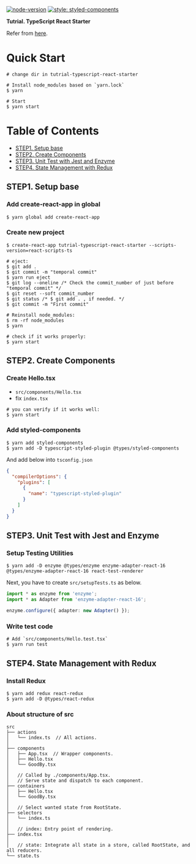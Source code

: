[![node-version](https://img.shields.io/badge/node-10.13.0-brightgreen.svg)](https://github.com/nodejs/node)
[![style: styled-components](https://img.shields.io/badge/style-%F0%9F%92%85%20styled--components-orange.svg?colorB=daa357&colorA=db748e)](https://github.com/styled-components/styled-components)

**Tutrial. TypeScript React Starter**

Refer from [here](https://github.com/Microsoft/TypeScript-React-Starter).

# Quick Start

```console
# change dir in tutrial-typescript-react-starter

# Install node_modules based on `yarn.lock`
$ yarn

# Start
$ yarn start
```

# Table of Contents

* [STEP1. Setup base](#step1-setup-base)
* [STEP2. Create Components](#step2-create-components)
* [STEP3. Unit Test with Jest and Enzyme](#step3-unit-test-with-jest-and-enzyme)
* [STEP4. State Management with Redux](#step4-state-management-with-redux)

## STEP1. Setup base

### Add create-react-app in global

```console
$ yarn global add create-react-app
```

### Create new project

```console
$ create-react-app tutrial-typescript-react-starter --scripts-version=react-scripts-ts

# eject:
$ git add .
$ git commit -m "temporal commit"
$ yarn run eject
$ git log --oneline /* Check the commit_number of just before "temporal commit" */
$ git reset --soft commit_number
$ git status /* $ git add . , if needed. */
$ git commit -m "First commit"

# Reinstall node_modules:
$ rm -rf node_modules
$ yarn

# check if it works properly:
$ yarn start
```

## STEP2. Create Components

### Create Hello.tsx

- `src/components/Hello.tsx`
- fix `index.tsx`

```console
# you can verify if it works well:
$ yarn start
```

### Add styled-components

```console
$ yarn add styled-components
$ yarn add -D typescript-styled-plugin @types/styled-components
```

And add below into `tsconfig.json`

```JSON
{
  "compilerOptions": {
    "plugins": [
      {
        "name": "typescript-styled-plugin"
      }
    ]
  }
}
```
## STEP3. Unit Test with Jest and Enzyme

### Setup Testing Utilities

```console
$ yarn add -D enzyme @types/enzyme enzyme-adapter-react-16 @types/enzyme-adapter-react-16 react-test-renderer
```

Next, you have to create `src/setupTests.ts` as below.

```ts
import * as enzyme from 'enzyme';
import * as Adapter from 'enzyme-adapter-react-16';

enzyme.configure({ adapter: new Adapter() });
```

### Write test code

```console
# Add `src/components/Hello.test.tsx`
$ yarn run test
```

## STEP4. State Management with Redux

### Install Redux

```console
$ yarn add redux react-redux
$ yarn add -D @types/react-redux
```

### About structure of src

```
src
├── actions
│   └── index.ts  // All actions.
│
├── components
│   ├── App.tsx  // Wrapper components.
│   ├── Hello.tsx
│   └── GoodBy.tsx
│
│   // Called by ./components/App.tsx.
│   // Serve state and dispatch to each component.
├── containers
│   ├── Hello.tsx
│   └── GoodBy.tsx
│
│   // Select wanted state from RootState.
├── selectors
│   └── index.ts
│
│   // index: Entry point of rendering.
├── index.tsx
│
│   // state: Integrate all state in a store, called RootState, and all reducers.
└── state.ts
```
